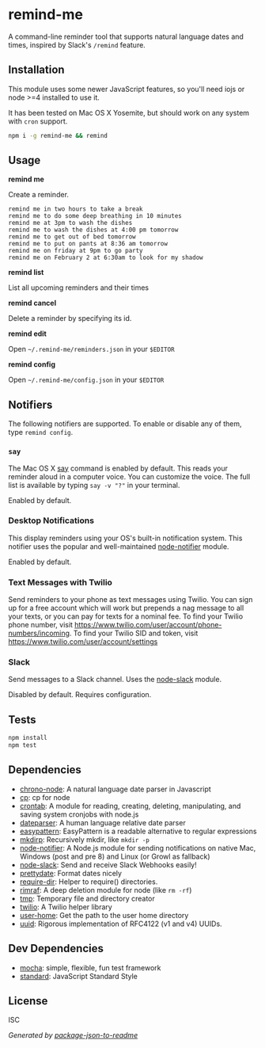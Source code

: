 # remind-me

A command-line reminder tool that supports natural language dates and times, inspired by Slack's `/remind` feature.

## Installation

This module uses some newer JavaScript features, so you'll need iojs or node >=4 installed to use it.

It has been tested on Mac OS X Yosemite, but should work on any system with `cron` support.

```sh
npm i -g remind-me && remind
```

## Usage

**remind me**

Create a reminder.

```
remind me in two hours to take a break
remind me to do some deep breathing in 10 minutes
remind me at 3pm to wash the dishes
remind me to wash the dishes at 4:00 pm tomorrow
remind me to get out of bed tomorrow
remind me to put on pants at 8:36 am tomorrow
remind me on friday at 9pm to go party
remind me on February 2 at 6:30am to look for my shadow
```

**remind list**

List all upcoming reminders and their times

**remind cancel <id>**

Delete a reminder by specifying its id.

**remind edit**

Open `~/.remind-me/reminders.json` in your `$EDITOR`

**remind config**

Open `~/.remind-me/config.json` in your `$EDITOR`

## Notifiers

The following notifiers are supported. To enable or disable any of them, type `remind config`.

### `say`

The Mac OS X [say](http://www.maclife.com/article/columns/terminal_101_making_your_mac_talk_%E2%80%9Csay%E2%80%9D) command is enabled by default. This reads your reminder aloud in a computer voice. You can customize the voice. The full list is available by typing `say -v "?"` in your terminal.

Enabled by default.

### Desktop Notifications

This display reminders using your OS's built-in notification system. This notifier uses the popular and well-maintained [node-notifier](https://github.com/mikaelbr/node-notifier#readme) module.

Enabled by default.

### Text Messages with Twilio

Send reminders to your phone as text messages using Twilio. You can sign up for a free account which will work but prepends a nag message to all your texts, or you can pay for texts for a nominal fee. To find your Twilio phone number, visit  https://www.twilio.com/user/account/phone-numbers/incoming. To find your Twilio SID and token, visit https://www.twilio.com/user/account/settings

### Slack

Send messages to a Slack channel. Uses the [node-slack](https://github.com/xoxco/node-slack) module.

Disabled by default. Requires configuration.

## Tests

```sh
npm install
npm test
```

## Dependencies

- [chrono-node](https://github.com/berryboy/chrono): A natural language date parser in Javascript
- [cp](https://github.com/stephenmathieson/node-cp): cp for node
- [crontab](https://github.com/dachev/node-crontab): A module for reading, creating, deleting, manipulating, and saving system cronjobs with node.js
- [dateparser](https://github.com/jhaynie/dateparser): A human language relative date parser
- [easypattern](https://github.com/nadav-dav/EasyPattern): EasyPattern is a readable alternative to regular expressions
- [mkdirp](https://github.com/substack/node-mkdirp): Recursively mkdir, like `mkdir -p`
- [node-notifier](https://github.com/mikaelbr/node-notifier): A Node.js module for sending notifications on native Mac, Windows (post and pre 8) and Linux (or Growl as fallback)
- [node-slack](https://github.com/xoxco/node-slack): Send and receive Slack Webhooks easily!
- [prettydate](https://github.com/bluesmoon/node-prettydate): Format dates nicely
- [require-dir](https://github.com/aseemk/requireDir): Helper to require() directories.
- [rimraf](https://github.com/isaacs/rimraf): A deep deletion module for node (like `rm -rf`)
- [tmp](https://github.com/raszi/node-tmp): Temporary file and directory creator
- [twilio](https://github.com/git+https:/): A Twilio helper library
- [user-home](https://github.com/git+https:/): Get the path to the user home directory
- [uuid](https://github.com/shtylman/node-uuid): Rigorous implementation of RFC4122 (v1 and v4) UUIDs.

## Dev Dependencies

- [mocha](https://github.com/mochajs/mocha): simple, flexible, fun test framework
- [standard](https://github.com/feross/standard): JavaScript Standard Style

## License

ISC

_Generated by [package-json-to-readme](https://github.com/zeke/package-json-to-readme)_
